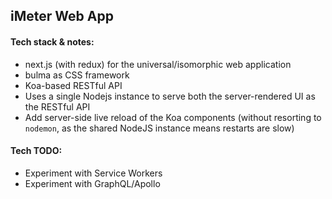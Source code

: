 ## iMeter Web App

#### Tech stack & notes:
* next.js (with redux) for the universal/isomorphic web application
* bulma as CSS framework
* Koa-based RESTful API
* Uses a single Nodejs instance to serve both the server-rendered UI as
  the RESTful API
* Add server-side live reload of the Koa components (without resorting
  to `nodemon`, as the shared NodeJS instance means restarts are slow)


#### Tech TODO:
* Experiment with Service Workers
* Experiment with GraphQL/Apollo
